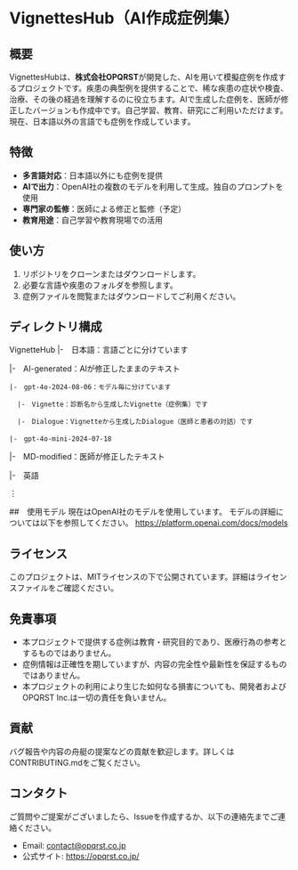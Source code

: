 # VignettesHub（AI作成症例集）

## 概要

VignettesHubは、**株式会社OPQRST**が開発した、AIを用いて模擬症例を作成するプロジェクトです。疾患の典型例を提供することで、稀な疾患の症状や検査、治療、その後の経過を理解するのに役立ちます。AIで生成した症例を、医師が修正したバージョンも作成中です。自己学習、教育、研究にご利用いただけます。現在、日本語以外の言語でも症例を作成しています。

## 特徴

- **多言語対応**：日本語以外にも症例を提供
- **AIで出力**：OpenAI社の複数のモデルを利用して生成。独自のプロンプトを使用
- **専門家の監修**：医師による修正と監修（予定）
- **教育用途**：自己学習や教育現場での活用

## 使い方

1. リポジトリをクローンまたはダウンロードします。
2. 必要な言語や疾患のフォルダを参照します。
3. 症例ファイルを閲覧またはダウンロードしてご利用ください。

## ディレクトリ構成

VignetteHub
|-　日本語：言語ごとに分けています

  |-　AI-generated：AIが修正したままのテキスト
  
    |-　gpt-4o-2024-08-06：モデル毎に分けています
    
      |-　Vignette：診断名から生成したVignette（症例集）です
      
      |-　Dialogue：Vignetteから生成したDialogue（医師と患者の対話）です
      
    |-　gpt-4o-mini-2024-07-18
    
  |-　MD-modified：医師が修正したテキスト
  
|-　英語

⋮

##　使用モデル
現在はOpenAI社のモデルを使用しています。
モデルの詳細については以下を参照してください。
https://platform.openai.com/docs/models

## ライセンス
このプロジェクトは、MITライセンスの下で公開されています。詳細はライセンスファイルをご確認ください。

## 免責事項
- 本プロジェクトで提供する症例は教育・研究目的であり、医療行為の参考とするものではありません。
- 症例情報は正確性を期していますが、内容の完全性や最新性を保証するものではありません。
- 本プロジェクトの利用により生じた如何なる損害についても、開発者およびOPQRST Inc.は一切の責任を負いません。

## 貢献
バグ報告や内容の舟艇の提案などの貢献を歓迎します。詳しくはCONTRIBUTING.mdをご覧ください。

## コンタクト
ご質問やご提案がございましたら、Issueを作成するか、以下の連絡先までご連絡ください。
- Email: contact@opqrst.co.jp
- 公式サイト: https://opqrst.co.jp/

